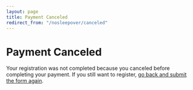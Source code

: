 ```yaml
---
layout: page
title: Payment Canceled
redirect_from: "/nosleepover/canceled"
---
```

# Payment Canceled

Your registration was not completed because you canceled before completing your
payment. If you still want to register, [go back and submit the form again](/nosleepover).
